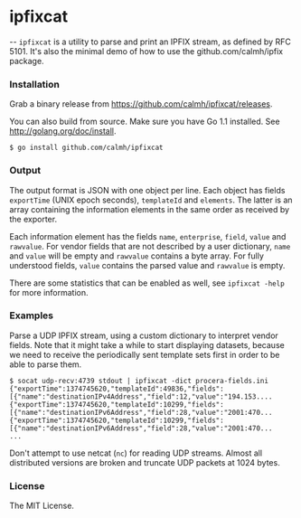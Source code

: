 # ipfixcat
--
`ipfixcat` is a utility to parse and print an IPFIX stream, as defined by RFC
5101. It's also the minimal demo of how to use the github.com/calmh/ipfix
package.


### Installation

Grab a binary release from https://github.com/calmh/ipfixcat/releases.

You can also build from source. Make sure you have Go 1.1 installed. See
http://golang.org/doc/install.

    $ go install github.com/calmh/ipfixcat


### Output

The output format is JSON with one object per line. Each object has fields
`exportTime` (UNIX epoch seconds), `templateId` and `elements`. The latter is an
array containing the information elements in the same order as received by the
exporter.

Each information element has the fields `name`, `enterprise`, `field`, `value`
and `rawvalue`. For vendor fields that are not described by a user dictionary,
`name` and `value` will be empty and `rawvalue` contains a byte array. For fully
understood fields, `value` contains the parsed value and `rawvalue` is empty.

There are some statistics that can be enabled as well, see `ipfixcat -help` for
more information.


### Examples

Parse a UDP IPFIX stream, using a custom dictionary to interpret vendor fields.
Note that it might take a while to start displaying datasets, because we need to
receive the periodically sent template sets first in order to be able to parse
them.

    $ socat udp-recv:4739 stdout | ipfixcat -dict procera-fields.ini
    {"exportTime":1374745620,"templateId":49836,"fields":[{"name":"destinationIPv4Address","field":12,"value":"194.153....
    {"exportTime":1374745620,"templateId":10299,"fields":[{"name":"destinationIPv6Address","field":28,"value":"2001:470...
    {"exportTime":1374745620,"templateId":10299,"fields":[{"name":"destinationIPv6Address","field":28,"value":"2001:470...
    ...

Don't attempt to use netcat (`nc`) for reading UDP streams. Almost all
distributed versions are broken and truncate UDP packets at 1024 bytes.


### License

The MIT License.
